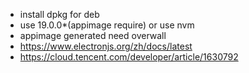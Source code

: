 - install dpkg for deb
- use 19.0.0\*(appimage require) or use nvm
- appimage generated need overwall
- https://www.electronjs.org/zh/docs/latest
- https://cloud.tencent.com/developer/article/1630792
